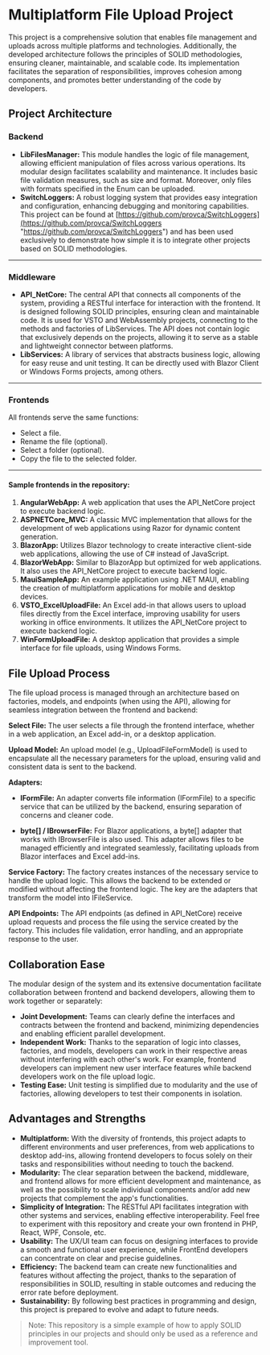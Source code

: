 # Multiplatform File Upload Project
This project is a comprehensive solution that enables file management and uploads across multiple platforms and technologies. Additionally, the developed architecture follows the principles of SOLID methodologies, ensuring cleaner, maintainable, and scalable code. Its implementation facilitates the separation of responsibilities, improves cohesion among components, and promotes better understanding of the code by developers.
## Project Architecture
### Backend
- **LibFilesManager:** This module handles the logic of file management, allowing efficient manipulation of files across various operations. Its modular design facilitates scalability and maintenance. It includes basic file validation measures, such as size and format. Moreover, only files with formats specified in the Enum can be uploaded.
- **SwitchLoggers:** A robust logging system that provides easy integration and configuration, enhancing debugging and monitoring capabilities. This project can be found at [https://github.com/provca/SwitchLoggers](https://github.com/provca/SwitchLoggers "https://github.com/provca/SwitchLoggers") and has been used exclusively to demonstrate how simple it is to integrate other projects based on SOLID methodologies.

------------

### Middleware
- **API_NetCore:** The central API that connects all components of the system, providing a RESTful interface for interaction with the frontend. It is designed following SOLID principles, ensuring clean and maintainable code. It is used for VSTO and WebAssembly projects, connecting to the methods and factories of LibServices. The API does not contain logic that exclusively depends on the projects, allowing it to serve as a stable and lightweight connector between platforms.
- **LibServices:** A library of services that abstracts business logic, allowing for easy reuse and unit testing. It can be directly used with Blazor Client or Windows Forms projects, among others.

------------
### Frontends
All frontends serve the same functions:
- Select a file.
- Rename the file (optional).
- Select a folder (optional).
- Copy the file to the selected folder.

------------
#### Sample frontends in the repository:
1. **AngularWebApp:** A web application that uses the API_NetCore project to execute backend logic.
2. **ASPNETCore_MVC:** A classic MVC implementation that allows for the development of web applications using Razor for dynamic content generation.
3. **BlazorApp:** Utilizes Blazor technology to create interactive client-side web applications, allowing the use of C# instead of JavaScript.
4. **BlazorWebApp:** Similar to BlazorApp but optimized for web applications. It also uses the API_NetCore project to execute backend logic.
5. **MauiSampleApp:** An example application using .NET MAUI, enabling the creation of multiplatform applications for mobile and desktop devices.
6. **VSTO_ExcelUploadFile:** An Excel add-in that allows users to upload files directly from the Excel interface, improving usability for users working in office environments. It utilizes the API_NetCore project to execute backend logic.
7. **WinFormUploadFile:** A desktop application that provides a simple interface for file uploads, using Windows Forms.

## File Upload Process
The file upload process is managed through an architecture based on factories, models, and endpoints (when using the API), allowing for seamless integration between the frontend and backend:

**Select File:** The user selects a file through the frontend interface, whether in a web application, an Excel add-in, or a desktop application.

**Upload Model:** An upload model (e.g., UploadFileFormModel) is used to encapsulate all the necessary parameters for the upload, ensuring valid and consistent data is sent to the backend.

**Adapters:**
- **IFormFile:** An adapter converts file information (IFormFile) to a specific service that can be utilized by the backend, ensuring separation of concerns and cleaner code.

- **byte[] / IBrowserFile:** For Blazor applications, a byte[] adapter that works with IBrowserFile is also used. This adapter allows files to be managed efficiently and integrated seamlessly, facilitating uploads from Blazor interfaces and Excel add-ins.

**Service Factory:** The factory creates instances of the necessary service to handle the upload logic. This allows the backend to be extended or modified without affecting the frontend logic. The key are the adapters that transform the model into IFileService.

**API Endpoints:** The API endpoints (as defined in API_NetCore) receive upload requests and process the file using the service created by the factory. This includes file validation, error handling, and an appropriate response to the user.

## Collaboration Ease
The modular design of the system and its extensive documentation facilitate collaboration between frontend and backend developers, allowing them to work together or separately:

- **Joint Development:** Teams can clearly define the interfaces and contracts between the frontend and backend, minimizing dependencies and enabling efficient parallel development.
- **Independent Work:** Thanks to the separation of logic into classes, factories, and models, developers can work in their respective areas without interfering with each other's work. For example, frontend developers can implement new user interface features while backend developers work on the file upload logic.
- **Testing Ease:** Unit testing is simplified due to modularity and the use of factories, allowing developers to test their components in isolation.

## Advantages and Strengths
- **Multiplatform:** With the diversity of frontends, this project adapts to different environments and user preferences, from web applications to desktop add-ins, allowing frontend developers to focus solely on their tasks and responsibilities without needing to touch the backend.
- **Modularity:** The clear separation between the backend, middleware, and frontend allows for more efficient development and maintenance, as well as the possibility to scale individual components and/or add new projects that complement the app's functionalities.
- **Simplicity of Integration:** The RESTful API facilitates integration with other systems and services, enabling effective interoperability. Feel free to experiment with this repository and create your own frontend in PHP, React, WPF, Console, etc.
- **Usability:** The UX/UI team can focus on designing interfaces to provide a smooth and functional user experience, while FrontEnd developers can concentrate on clear and precise guidelines.
- **Efficiency:** The backend team can create new functionalities and features without affecting the project, thanks to the separation of responsibilities in SOLID, resulting in stable outcomes and reducing the error rate before deployment.
- **Sustainability:** By following best practices in programming and design, this project is prepared to evolve and adapt to future needs.

> Note: This repository is a simple example of how to apply SOLID principles in our projects and should only be used as a reference and improvement tool.
